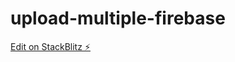 # upload-multiple-firebase

[Edit on StackBlitz ⚡️](https://stackblitz.com/edit/upload-multiple-firebase-urh4gg)